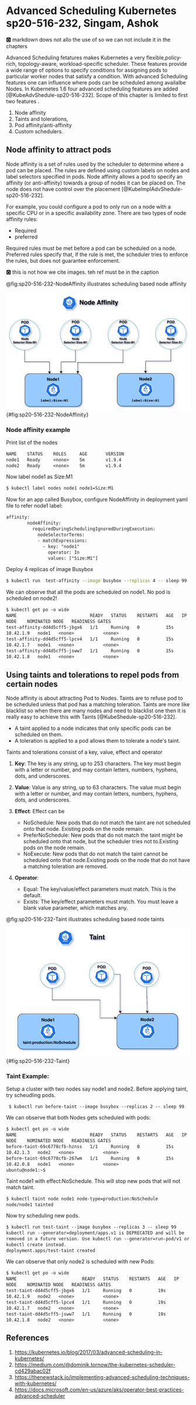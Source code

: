 # Advanced Scheduling Kubernetes sp20-516-232, Singam, Ashok

:o2: markdown dows not allo the use of <none> so we can not include it in the chapters
        
Advanced Scheduling fetatures makes Kubernetes a very flexible,policy-rich, topology-aware, workload-specific scheduler. These features provide a wide range of options to specify conditions for assigning pods to particular worker nodes that satisfy a condition. With advanced Scheduling features one can influence where pods can be scheduled among availalbe Nodes. In Kubernetes 1.6 four advanced scheduling features are added [@KubeAdvShedule-sp20-516-232]. Scope of this chapter is limited to first two features . 

1. Node affinity
2. Taints and tolerations, 
3. Pod affinity/anti-affinity 
4. Custom schedulers. 

## Node affinity to attract pods  

Node affinity is a set of rules used by the scheduler to determine where a pod can be placed. The rules are defined using custom labels on nodes and label selectors specified in pods. Node affinity allows a pod to specify an affinity (or anti-affinity) towards a group of nodes it can be placed on. The node does not have control over the placement [@KubeImplAdvShedule-sp20-516-232]. 

For example, you could configure a pod to only run on a node with a specific CPU or in a specific availability zone. There are two types of node affinity rules: 

* Required 
* preferred

Required rules must be met before a pod can be scheduled on a node. Preferred rules specify that, if the rule is met, the scheduler tries to enforce the rules, but does not guarantee enforcement.

:o2: this is not how we cite images. teh ref must be in the caption

@fig:sp20-516-232-NodeAffinity illustrates scheduling based node affinity 

![Node Affinity](images/nodeAffinity.png){#fig:sp20-516-232-NodeAffinity}  

### Node affinity example

Print list of the nodes

```
NAME    STATUS    ROLES     AGE       VERSION
node1   Ready     <none>    5m        v1.9.4
node2   Ready     <none>    5m        v1.9.4
```

Now label node1 as Size:M1

```bash
$ kubectl label nodes node1 node1=Size:M1
```

Now for an app called Busybox, configure NodeAffinity in deployment yaml file to refer node1 label:

```
affinity:
        nodeAffinity:
          requiredDuringSchedulingIgnoredDuringExecution:
            nodeSelectorTerms:
            - matchExpressions:
              - key: "node1"
                operator: In
                values: ["Size:M1"]
```

Deploy 4 replicas of image Busybox

```bash
$ kubectl run  test-affinity --image busybox --replicas 4 -- sleep 99
```

We can observe that all the pods are scheduled on node1. No pod is scheduled on node2!

```
$ kubectl get po -o wide
NAME                            READY   STATUS    RESTARTS   AGE   IP          NODE    NOMINATED NODE   READINESS GATES
test-affinity-dd4d5cff5-jbgx6   1/1     Running   0          15s   10.42.1.9   node1   <none>           <none>
test-affinity-dd4d5cff5-lpcv4   1/1     Running   0          15s   10.42.1.7   node1   <none>           <none>
test-affinity-dd4d5cff5-jsww7   1/1     Running   0          15s   10.42.1.8   node1   <none>           <none> 
```
   
## Using taints and tolerations to repel pods from certain nodes

Node affinity is about attracting Pod to Nodes. Taints are to refuse pod to be scheduled unless that pod has a matching toleration. Taints are more like blacklist so when there are many nodes and need to blacklist one then it is really easy to achieve this with Taints [@KubeShedule-sp20-516-232]. 

* A taint applied to a node indicates that only specific pods can be scheduled on them.
* A toleration is applied to a pod allows them to tolerate a node's taint.

Taints and tolerations consist of a key, value, effect and operator

1. **Key**: The key is any string, up to 253 characters. The key must begin with a letter or number, and may contain letters, numbers, hyphens, dots, and underscores.

2. **Value**: Value is any string, up to 63 characters. The value must begin with a letter or number, and may contain letters, numbers, hyphens, dots, and underscores. 

3. **Effect**: Effect can be 
    * NoSchedule: New pods that do not match the taint are not scheduled onto that node. Existing pods on the node remain.
    * PreferNoSchedule: New pods that do not match the taint might be scheduled onto that node, but the scheduler tries not to.Existing
                        pods on the node remain. 
    * NoExecute: New pods that do not match the taint cannot be scheduled onto that node.Existing pods on the node that do not have a                    matching toleration are removed.
 4. **Operator**:
    * Equal: The key/value/effect parameters must match. This is the default.
    * Exists: The key/effect parameters must match. You must leave a blank value parameter, which matches any.
    
 @fig:sp20-516-232-Taint illustrates scheduling based node taints 

![Taint](images/taint.png){#fig:sp20-516-232-Taint}  

 ### Taint Example:
 
 Setup a cluster with two nodes say node1 and node2. Before applying taint, try scheudling pods.
 
```
 $ kubectl run before-taint --image busybox --replicas 2 -- sleep 99
```

We can observe that both Nodes gets scheduled with pods:

```
$ kubectl get po -o wide
NAME                            READY   STATUS    RESTARTS   AGE   IP          NODE    NOMINATED NODE   READINESS GATES
before-taint-69c6778cfb-hznss   1/1     Running   0          15s   10.42.1.3   node2   <none>           <none>
before-taint-69c6778cfb-267wm   1/1     Running   0          15s   10.42.0.8   node1   <none>           <none>
ubuntu@node1:~$  
```

Taint node1 with effect:NoSchedule. This will stop new pods that will not match taint. 

```
$ kubectl taint node node1 node-type=production:NoSchedule
node/node1 tainted
```

Now try scheduling new pods. 

```
$ kubectl run test-taint --image busybox --replicas 3 -- sleep 99
kubectl run --generator=deployment/apps.v1 is DEPRECATED and will be removed in a future version. Use kubectl run --generator=run-pod/v1 or kubectl create instead.
deployment.apps/test-taint created
```

We can observe that only node2 is scheduled with new Pods:

```
$ kubectl get po -o wide
NAME                         READY   STATUS    RESTARTS   AGE   IP          NODE    NOMINATED NODE   READINESS GATES
test-taint-dd4d5cff5-jbgx6   1/1     Running   0          19s   10.42.1.9   node2   <none>           <none>
test-taint-dd4d5cff5-lpcv4   1/1     Running   0          19s   10.42.1.7   node2   <none>           <none>
test-taint-dd4d5cff5-jsww7   1/1     Running   0          19s   10.42.1.8   node2   <none>           <none>
```

## References

1. <https://kubernetes.io/blog/2017/03/advanced-scheduling-in-kubernetes/>  
2. <https://medium.com/@dominik.tornow/the-kubernetes-scheduler-cd429abac02f>
3. <https://thenewstack.io/implementing-advanced-scheduling-techniques-with-kubernetes/>
4. <https://docs.microsoft.com/en-us/azure/aks/operator-best-practices-advanced-scheduler>
